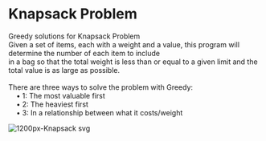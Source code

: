 <h1>Knapsack Problem</h1>
Greedy solutions for Knapsack Problem
<br>
Given a set of items, each with a weight and a value, this program will determine the number of each 
item to include<br>in a bag so that the total weight is less than or equal to a given limit and the total 
value is as large as possible. <br><br>
There are three ways to solve the problem with Greedy:<br>
  &nbsp;&nbsp;&nbsp;&nbsp;&#149; 1: The most valuable first<br>
  &nbsp;&nbsp;&nbsp;&nbsp;&#149; 2: The heaviest first <br>
  &nbsp;&nbsp;&nbsp;&nbsp;&#149; 3: In a relationship between what it costs/weight <br>
  
![1200px-Knapsack svg](https://user-images.githubusercontent.com/26334453/60293022-363fec80-9916-11e9-9418-c0daceeabad4.png)
